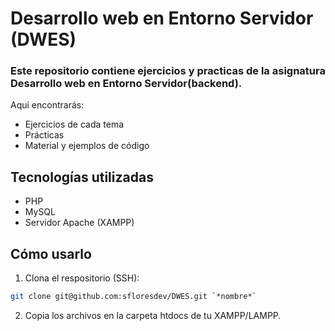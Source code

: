 # Desarrollo web en Entorno Servidor (DWES)

### Este repositorio contiene **ejercicios** y **practicas** de la asignatura **Desarrollo web en Entorno Servidor**(backend).

Aqui encontrarás: 
- Ejercicios de cada tema
- Prácticas
- Material y ejemplos de código

## Tecnologías utilizadas
- PHP
- MySQL 
- Servidor Apache (XAMPP)

## Cómo usarlo
1. Clona el respositorio (SSH): 
```bash
git clone git@github.com:sfloresdev/DWES.git `*nombre*`
```
2. Copia los archivos en la carpeta htdocs de tu XAMPP/LAMPP.

